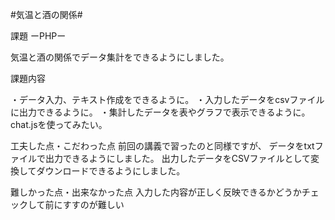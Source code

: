 #気温と酒の関係#

課題 ーPHPー

気温と酒の関係でデータ集計をできるようにしました。

課題内容

・データ入力、テキスト作成をできるように。 
・入力したデータをcsvファイルに出力できるように。
・集計したデータを表やグラフで表示できるように。chat.jsを使ってみたい。

工夫した点・こだわった点
前回の講義で習ったのと同様ですが、
データをtxtファイルで出力できるようにしました。 
出力したデータをCSVファイルとして変換してダウンロードできるようにしました。

難しかった点・出来なかった点
入力した内容が正しく反映できるかどうかチェックして前にすすのが難しい
